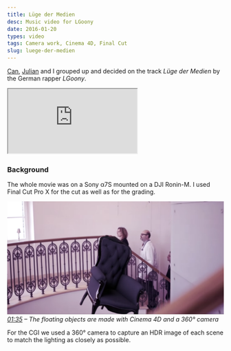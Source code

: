 ```yaml
---
title: Lüge der Medien
desc: Music video for LGoony
date: 2016-01-20
types: video
tags: Camera work, Cinema 4D, Final Cut
slug: luege-der-medien
---
```


[Can](https://twitter.com/candenzer), [Julian](https://twitter.com/julianmeninger) and I grouped up and decided on the track _Lüge der Medien_ by the German rapper _LGoony_.

<div class="youtube-embed">
  <iframe src="https://www.youtube.com/embed/PnhMXjSavpc?showinfo=0&rel=0" allowfullscreen></iframe>
</div>

### Background

The whole movie was on a Sony α7S mounted on a DJI Ronin-M. I used Final Cut Pro X for the cut as well as for the grading.

![Floating Chair](./assets/luege-der-medien-chair.png)
_[01:35](https://youtu.be/PnhMXjSavpc?t=95) – The floating objects are made with Cinema 4D and a 360° camera_

For the CGI we used a 360° camera to capture an HDR image of each scene to match the lighting as closely as possible.

